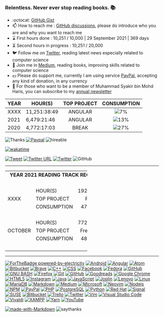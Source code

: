 ### Relentless. Never ever stop reading books. 📚

- :octocat: [GitHub Gist](https://gist.github.com/syakirharis25)
- 📫 How to reach me : [GitHub discussions](https://github.com/syakirharis25/syakirharis25/discussions), please do introduce who you are and why you want to reach me
- ⌛ First hours done : 10,251 / 10,000 | 29 September 2021 | 369 days
- ⏳ Second hours in progress : 10,251 / 20,000 
- 🐦 Follow me on [Twitter](https://twitter.com/syakirharis25), reading latest news especially related to computer science
- 📖 Join me in [Medium](https://syakirharis25.medium.com), reading books, improving skills related to computer science
- 💵 Please do support me, currently I am using service [PayPal](https://paypal.me/syakirharis), accepting any kind of donation, in any currency 
- 📰 For those who want to be a member of Muhammad Syakir bin Mohd Haris, you can subscribe to my [annual newsletter](https://www.getrevue.co/profile/syakirharis25/members)

| YEAR  | HOUR(S)      | TOP PROJECT | CONSUMPTION |
|-------|--------------|-------------|------------ |
| XXXX  | 11,251:38:49 | <div align="center"> ANGULAR </div>     | <div align="center"> ![7%](https://progress-bar.dev/7) </div>
| 2021  | 6,479:21:46  | <div align="center"> ANGULAR </div>     | <div align="center"> ![13%](https://progress-bar.dev/13) </div>
| 2020  | 4,772:17:03  | <div align="center"> BREAK </div>       | <div align="center"> ![27%](https://progress-bar.dev/27) </div>

![Thanks](https://komarev.com/ghpvc/?username=syakirharis25&label=Muhammad+Syakir+bin+Mohd+Haris+GitHub) [![Paypal](https://camo.githubusercontent.com/8e89d20419f7babe62aff7e14fca01635ff807cacc549e2a94baabadc4d77349/68747470733a2f2f696d672e736869656c64732e696f2f62616467652f737570706f72742d50617950616c2d626c75653f6c6f676f3d50617950616c267374796c653d666c61742d737175617265266c6162656c3d446f6e617465)](https://paypal.me/syakirharis) ![hireable](https://camo.githubusercontent.com/ff7a385945142681b89aaf11bd0e9792e6a1bb9b9daf3e155275b1ebfe334b7d/68747470733a2f2f63646e2e7261776769742e636f6d2f6869656e64762f6869726561626c652f6d61737465722f7374796c65732f64656661756c742f7965732e737667)

[![wakatime](https://github-readme-stats.vercel.app/api/wakatime?username=syakirharis25&layout=compact&custom_title=I%20am%20currently%20working%20on)](https://github.com/anuraghazra/github-readme-stats)

[![Tweet](https://camo.githubusercontent.com/ba6a0298e220e449fbeb57c321bf15769fcc4fe62fa4b00909b09266505ccbbd/68747470733a2f2f696d672e736869656c64732e696f2f747769747465722f75726c3f7374796c653d736f6369616c2675726c3d6874747073253341253246253246726168756c646b6a61696e2e6769746875622e696f2532466769746875622d70726f66696c652d726561646d652d67656e657261746f72)](https://twitter.com/intent/tweet?url=https://github.com/syakirharis25) [![Twitter URL](https://img.shields.io/twitter/url/https/twitter.com/bukotsunikki.svg?style=social&label=Follow%20%40syakirharis25)](https://twitter.com/syakirharis25) [![Twitter](https://img.shields.io/twitter/follow/syakirharis25.svg?style=social&label=@syakirharis25)](https://twitter.com/syakirharis25) ![GitHub](https://img.shields.io/github/followers/syakirharis25.svg?style=social&label=Follow&maxAge=2592000)

<hr />

<table style="width: 268.859px;">
<tbody>
<tr style="height: 16px;">
<td style="width: 383.859px; height: 16px;" colspan="3" align="center"><strong>YEAR 2021 READING TRACK RECORD</strong></td>
</tr>

<tr style="height: 1px;">
<td style="width: 383.859px; height: 1px;" colspan="3">&nbsp;</td>
</tr>

<tr style="height: 23px;">
<td style="width: 87px; height: 57px;" rowspan="3">XXXX</td>
<td style="width: 276px; height: 23px;">HOUR(S)</td>
<td style="width: 20.8594px; height: 23px;">
<div align="center">192:53:20</div>
</td>
</tr>
<tr style="height: 23px;">
<td style="width: 276px; height: 23px;">TOP PROJECT</td>
<td style="width: 20.8594px; height: 23px;">
<div align="center">PHP</div>
</td>
</tr>
<tr style="height: 11px;">
<td style="width: 276px; height: 11px;">CONSUMPTION</td>
<td style="width: 20.8594px; height: 11px;">
<div align="center">47.46%</div>
</td>
</tr>
<tr style="height: 1px;">
<td style="width: 383.859px; height: 1px;" colspan="3">&nbsp;</td>
</tr>
<tr style="height: 23px;">
<td style="width: 87px; height: 69px;" rowspan="3">OCTOBER</td>
<td style="width: 276px; height: 23px;">HOUR(S)</td>
<td style="width: 20.8594px; height: 23px;">
<div align="center">772:32:43</div>
</td>
</tr>
<tr style="height: 23px;">
<td style="width: 276px; height: 23px;">TOP PROJECT</td>
<td style="width: 20.8594px; height: 23px;">
<div align="center">FreeBSD</div>
</td>
</tr>
<tr style="height: 23px;">
<td style="width: 276px; height: 23px;">CONSUMPTION</td>
<td style="width: 20.8594px; height: 23px;">
<div align="center">48.57%</div>
</td>
</tr>
  
<tr style="height: 1px;">
<td style="width: 383.859px; height: 1px;" colspan="3">&nbsp;</td>
</tr>  

</tbody>
</table>

<hr />

[![ForTheBadge powered-by-electricity](http://ForTheBadge.com/images/badges/powered-by-electricity.svg)](https://www.britannica.com/science/electricity) [![Android](https://img.shields.io/badge/Android-3DDC84?style=for-the-badge&logo=android&logoColor=white)](https://www.android.com/) [![Angular](https://img.shields.io/badge/Angular-DD0031?style=for-the-badge&logo=angular&logoColor=white)](https://angular.io/) [![Atom](https://img.shields.io/badge/Atom-66595C?style=for-the-badge&logo=Atom&logoColor=white)](https://atom.io/) [![Bitbucket](https://img.shields.io/badge/Bitbucket-0747a6?style=for-the-badge&logo=bitbucket&logoColor=white)](https://bitbucket.org) [![Brave](https://img.shields.io/badge/Brave-FF1B2D?style=for-the-badge&logo=Brave&logoColor=white)](https://brave.com/) [![C++](https://img.shields.io/badge/C%2B%2B-00599C?style=for-the-badge&logo=c%2B%2B&logoColor=white)](https://isocpp.org/) [![CSS](https://img.shields.io/badge/CSS3-1572B6?style=for-the-badge&logo=css3&logoColor=white)](https://www.w3.org/TR/CSS/#css) [![Facebook](https://img.shields.io/badge/Facebook-1877F2?style=for-the-badge&logo=facebook&logoColor=white)](https://www.facebook.com/syakirharis/) [![Fedora](https://img.shields.io/badge/Fedora-294172?style=for-the-badge&logo=fedora&logoColor=white)](https://getfedora.org) [![GitHub](https://img.shields.io/badge/GitHub-100000?style=for-the-badge&logo=github&logoColor=white)](https://github.com/syakirharis25) [![GNU BASH](https://img.shields.io/badge/GNU%20Bash-4EAA25?style=for-the-badge&logo=GNU%20Bash&logoColor=white)](https://www.gnu.org/software/bash/) [![Firefox](https://img.shields.io/badge/Firefox_Browser-FF7139?style=for-the-badge&logo=Firefox-Browser&logoColor=white)](https://www.mozilla.org/en-US/firefox/) [![Git](https://img.shields.io/badge/Git-F05032?style=for-the-badge&logo=git&logoColor=white)](https://git-scm.com/) [![GitHub](https://img.shields.io/badge/GitHub-100000?style=for-the-badge&logo=github&logoColor=white)](https://github.com/syakirharis25) [![Goodreads](https://img.shields.io/badge/Goodreads-372213?style=for-the-badge&logo=goodreads&logoColor=white)](https://www.goodreads.com/user/show/66696699-muhammad-syakir-mohd-haris) [![Google Chrome](https://img.shields.io/badge/Google_chrome-4285F4?style=for-the-badge&logo=Google-chrome&logoColor=white)](https://www.google.com/chrome/) [![HTML5](https://img.shields.io/badge/HTML5-E34F26?style=for-the-badge&logo=html5&logoColor=whit)](https://dev.w3.org/html5/html-author/) [![Instagram](https://img.shields.io/badge/Instagram-E4405F?style=for-the-badge&logo=instagram&logoColor=white)](https://www.instagram.com/syakirharis25/) [![Java](https://img.shields.io/badge/Java-ED8B00?style=for-the-badge&logo=java&logoColor=white)](https://www.oracle.com/java/) [![JavaScript](https://img.shields.io/badge/JavaScript-323330?style=for-the-badge&logo=javascript&logoColor=F7DF1E)](https://www.javascript.com) [![Joplin](https://img.shields.io/badge/Joplin-1071D3?style=for-the-badge&logo=joplin&logoColor=white)](https://joplinapp.org) [![Lenovo](https://img.shields.io/badge/lenovo-laptop-E2231A?style=for-the-badge&logo=acer&logoColor=white)](https://www.lenovo.com) [![Linux](https://img.shields.io/badge/Linux-FCC624?style=for-the-badge&logo=linux&logoColor=black)](https://www.kernel.org/) [![MariaDB](https://img.shields.io/badge/MariaDB-003545?style=for-the-badge&logo=mariadb&logoColor=white)](https://mariadb.org/) [![Markdown](https://img.shields.io/badge/Markdown-000000?style=for-the-badge&logo=markdown&logoColor=white)](https://www.markdownguide.org/) [![Medium](https://img.shields.io/badge/Medium-12100E?style=for-the-badge&logo=medium&logoColor=white)](https://syakirharis25.medium.com/membership) [![Microsoft](https://img.shields.io/badge/Microsoft-666666?style=for-the-badge&logo=microsoft&logoColor=white)](https://www.microsoft.com) [![Neovim](https://img.shields.io/badge/NeoVim-%2357A143.svg?&style=for-the-badge&logo=neovim&logoColor=white)](https://neovim.io/) [![Nodejs](https://img.shields.io/badge/Node.js-339933?style=for-the-badge&logo=nodedotjs&logoColor=white)](https://nodejs.org) [![NPM](https://img.shields.io/badge/npm-CB3837?style=for-the-badge&logo=npm&logoColor=white)](https://www.npmjs.com) [![PayPal](https://img.shields.io/badge/PayPal-00457C?style=for-the-badge&logo=paypal&logoColor=white)](https://www.paypal.com/paypalme/syakirharis) [![PHP](https://img.shields.io/badge/PHP-777BB4?style=for-the-badge&logo=php&logoColor=white)](https://www.php.net) [![PostgreSQL](https://img.shields.io/badge/PostgreSQL-316192?style=for-the-badge&logo=postgresql&logoColor=white)](https://www.postgresql.org/) [![Python](https://img.shields.io/badge/Python-3776AB?style=for-the-badge&logo=python&logoColor=white)](https://www.python.org/) [![Red Hat](https://img.shields.io/badge/Red%20Hat-EE0000?style=for-the-badge&logo=redhat&logoColor=white)](https://www.redhat.com) [![Signal](https://img.shields.io/badge/Signal-3A76F0?style=for-the-badge&logo=signal&logoColor=white)](https://signal.org) [![SUSE](https://img.shields.io/badge/SUSE-0C322C?style=for-the-badge&logo=SUSE&logoColor=white)](https://www.suse.com) [![Bitbucket](https://img.shields.io/badge/Bitbucket-0747a6?style=for-the-badge&logo=bitbucket&logoColor=white)](https://bitbucket.org) [![Trello](https://img.shields.io/badge/Trello-0052CC?style=for-the-badge&logo=trello&logoColor=white)](https://trello.com) [![Twitter](https://img.shields.io/badge/Twitter-1DA1F2?style=for-the-badge&logo=twitter&logoColor=white)](https://twitter.com/syakirharis25) [![Vim](https://img.shields.io/badge/VIM-%2311AB00.svg?&style=for-the-badge&logo=vim&logoColor=white)](https://www.vim.org) [![Visual Studio Code](https://img.shields.io/badge/Visual_Studio_Code-0078D4?style=for-the-badge&logo=visual%20studio%20code&logoColor=white)](https://code.visualstudio.com/) [![Vivaldi](https://img.shields.io/badge/Vivaldi-EF3939?style=for-the-badge&logo=Vivaldi&logoColor=white)](https://vivaldi.com/) [![XAMPP](https://img.shields.io/badge/Xampp-F37623?style=for-the-badge&logo=xampp&logoColor=white)](https://www.apachefriends.org) [![Yarn](https://img.shields.io/badge/Yarn-2C8EBB?style=for-the-badge&logo=yarn&logoColor=white)](https://yarnpkg.com) [![YouTube](https://img.shields.io/badge/YouTube-FF0000?style=for-the-badge&logo=youtube&logoColor=white)](https://www.youtube.com/channel/UCxhSlpDk6Oj3CiRDecsha1w)





[![made-with-Markdown](https://img.shields.io/badge/Made%20with-Markdown-1f425f.svg)](http://commonmark.org) ![saythanks](https://img.shields.io/badge/say-thanks-ff69b4.svg)
